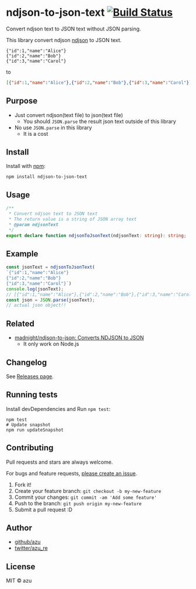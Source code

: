# ndjson-to-json-text [![Build Status](https://travis-ci.org/azu/ndjson-to-json-text.svg?branch=master)](https://travis-ci.org/azu/ndjson-to-json-text)

Convert ndjson text to JSON text without JSON parsing.

This library convert ndjson [ndjson](http://ndjson.org/) to JSON text.

```
{"id":1,"name":"Alice"}
{"id":2,"name":"Bob"}
{"id":3,"name":"Carol"}
```

to

```json
[{"id":1,"name":"Alice"},{"id":2,"name":"Bob"},{"id":3,"name":"Carol"}]
```

## Purpose

- Just convert ndjson(text file) to json(text file)
    - You should `JSON.parse` the result json text outside of this library
- No use `JSON.parse` in this library
    - It is a cost

## Install

Install with [npm](https://www.npmjs.com/):

    npm install ndjson-to-json-text

## Usage

```ts
/**
 * Convert ndjson text to JSON text
 * The return value is a string of JSON array text
 * @param ndjsonText
 */
export declare function ndjsonToJsonText(ndjsonText: string): string;
```

## Example

```js
const jsonText = ndjsonToJsonText(
`{"id":1,"name":"Alice"}
{"id":2,"name":"Bob"}
{"id":3,"name":"Carol"}`)
console.log(jsonText);
// [{"id":1,"name":"Alice"},{"id":2,"name":"Bob"},{"id":3,"name":"Carol"}]
const json = JSON.parse(jsonText);
// actual json object!!
```

## Related

- [madnight/ndjson-to-json: Converts NDJSON to JSON](https://github.com/madnight/ndjson-to-json#readme)
    - It only work on Node.js

## Changelog

See [Releases page](https://github.com/azu/ndjson-to-json-text/releases).

## Running tests

Install devDependencies and Run `npm test`:

    npm test
    # Update snapshot
    npm run updateSnapshot

## Contributing

Pull requests and stars are always welcome.

For bugs and feature requests, [please create an issue](https://github.com/azu/ndjson-to-json-text/issues).

1. Fork it!
2. Create your feature branch: `git checkout -b my-new-feature`
3. Commit your changes: `git commit -am 'Add some feature'`
4. Push to the branch: `git push origin my-new-feature`
5. Submit a pull request :D

## Author

- [github/azu](https://github.com/azu)
- [twitter/azu_re](https://twitter.com/azu_re)

## License

MIT © azu
